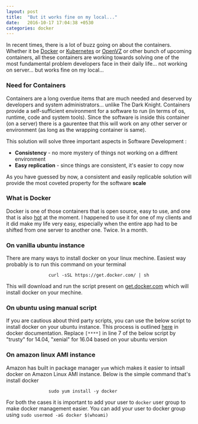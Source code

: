 ```yaml
---
layout: post
title:  "But it works fine on my local..."
date:   2016-10-17 17:04:38 +0530
categories: docker
---
```


In recent times, there is a lot of buzz going on about the containers. Whether it be [Docker](https://www.docker.com/) or [Kubernetes](http://kubernetes.io/) or [OpenVZ](https://openvz.org/Main_Page) or other bunch of upcoming containers, all these containers are working towards solving one of the most fundamental problem developers face in their daily life... not working on server... but works fine on my local...


### Need for Containers

Containers are a long overdue items that are much needed and deserved by developers and system administrators... unlike The Dark Knight. Containers provide a self-sufficient environment for a software to run (in terms of os, runtime, code and system tools). Since the software is inside this container (on a server) there is a gaurentee that this will work on any other server or environment (as long as the wrapping container is same). 

This solution will solve three important aspects in Software Development :

- **Consistency** - no more mystery of things not working on a diffrent environment
- **Easy replication** - since things are consistent, it's easier to copy now

As you have guessed by now, a consistent and easily replicable solution will provide the most coveted property for the software **scale**


### What is Docker
Docker is one of those containers that is open source, easy to use, and one that is also [hot](https://github.com/docker/docker/pulse) at the moment. I happened to use it for one of my clients and it did make my life very easy, especially when the entire app had to be shifted from one server to another one. Twice. In a month.


### On vanilla ubuntu instance
There are many ways to install docker on your linux mechine. Easiest way probably is to run this command on your terminal

                    curl -sSL https://get.docker.com/ | sh

This will download and run the script present on [get.docker.com](https://get.docker.com/) which will install docker on your mechine.

### On ubuntu using manual script
If you are cautious about third party scripts, you can use the below script to install docker on your ubuntu instance. This process is outlined [here](https://docs.docker.com/engine/installation/linux/ubuntulinux/) in docker documentation. Replace ``[****]`` in line 7 of the below script by "trusty" for 14.04, "xenial" for 16.04 based on your ubuntu version
<script src="https://gist.github.com/penkeysuresh/f248ae77e26b6474de27f0a9c9093718.js"></script>



### On amazon linux AMI instance
Amazon has built in package manager ``yum`` which makes it easier to intsall docker on Amazon Linux AMI instance. Below is the simple command that's install docker 

                    sudo yum install -y docker


For both the cases it is important to add your user to ``docker`` user group to make docker management easier. You can add your user to docker group using ``sudo usermod -aG docker $(whoami)``